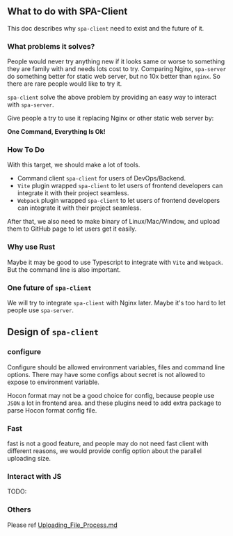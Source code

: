 ## What to do with SPA-Client
This doc describes why `spa-client` need to exist and the future of it.
### What problems it solves?
People would never try anything new if it looks same or worse to something they are family with and needs lots cost to try.
Comparing Nginx, `spa-server` do something better for static web server, but no 10x better than `nginx`. So there are rare
people would like to try it.

`spa-client` solve the above problem by providing an easy way to interact with `spa-server`.

Give people a try to use it replacing Nginx or other static web server by:

**One Command, Everything Is Ok!**

### How To Do
With this target, we should make a lot of tools.

* Command client `spa-client` for users of DevOps/Backend.
* `Vite` plugin wrapped `spa-client` to let users of frontend developers can integrate it with their project seamless.
* `Webpack` plugin wrapped `spa-client` to let users of frontend developers can integrate it with their project seamless.

After that, we also need to make binary of Linux/Mac/Window, and upload them to GitHub page to let users get it easily.

### Why use Rust
Maybe it may be good to use Typescript to integrate with `Vite` and `Webpack`. But the command line is also important.

### One future of `spa-client`
We will try to integrate `spa-client` with Nginx later. Maybe it's too hard to let people use `spa-server`.


## Design of `spa-client`
### configure
Configure should be allowed environment variables, files and command line options. There may have some configs about 
secret is not allowed to expose to environment variable.

Hocon format may not be a good choice for config, because people use `JSON` a lot in frontend area. and these plugins 
need to add extra package to parse Hocon format config file.

### Fast
fast is not a good feature, and people may do not need fast client with different reasons, we would provide 
config option about the parallel uploading size. 

### Interact with JS 
TODO:

### Others
Please ref [Uploading_File_Process.md](./Uploading_File_Process.md)



